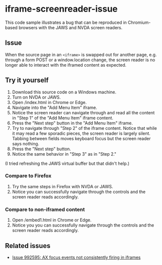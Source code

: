 # iframe-screenreader-issue

This code sample illustrates a bug that can be reproduced in Chromium-based browsers with the JAWS and NVDA screen readers.

## Issue

When the source page in an `<iframe>` is swapped out for another page, e.g. through a form POST or a window.location change, the screen reader is no longer able to interact with the iframed content as expected.

## Try it yourself

1. Download this source code on a Windows machine.
2. Turn on NVDA or JAWS.
3. Open /index.html in Chrome or Edge.
4. Navigate into the "Add Menu Item" iframe.
5. Notice the screen reader can navigate through and read all the content in "Step 1" of the "Add Menu Item" iframe content.
6. Press the "Next step" button in the "Add Menu Item" iframe.
7. Try to navigate through "Step 2" of the iframe content. Notice that while it may read a few sporadic pieces, the screen reader is largely silent. Tabbing between fields moves keyboard focus but the screen reader says nothing.
8. Press the "Next step" button.
9. Notice the same behavior in "Step 3" as in "Step 2."

(I tried refreshing the JAWS virtual buffer but that didn't help.)

### Compare to Firefox
1. Try the same steps in Firefox with NVDA or JAWS.
2. Notice you can successfully navigate through the controls and the screen reader reads accordingly.

### Compare to non-iframed content
1. Open /embed1.html in Chrome or Edge.
2. Notice you you can successfully navigate through the controls and the screen reader reads accordingly.

## Related issues
- [Issue 992595: AX focus events not consistently firing in iframes](https://bugs.chromium.org/p/chromium/issues/detail?id=992595)